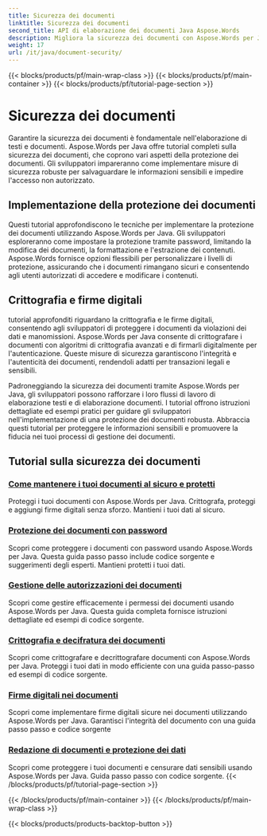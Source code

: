 ```yaml
---
title: Sicurezza dei documenti
linktitle: Sicurezza dei documenti
second_title: API di elaborazione dei documenti Java Aspose.Words
description: Migliora la sicurezza dei documenti con Aspose.Words per Java! Implementa protezione, crittografia e firme digitali per una solida salvaguardia dei dati.
weight: 17
url: /it/java/document-security/
---
```


{{< blocks/products/pf/main-wrap-class >}}
{{< blocks/products/pf/main-container >}}
{{< blocks/products/pf/tutorial-page-section >}}

# Sicurezza dei documenti


Garantire la sicurezza dei documenti è fondamentale nell'elaborazione di testi e documenti. Aspose.Words per Java offre tutorial completi sulla sicurezza dei documenti, che coprono vari aspetti della protezione dei documenti. Gli sviluppatori impareranno come implementare misure di sicurezza robuste per salvaguardare le informazioni sensibili e impedire l'accesso non autorizzato.

## Implementazione della protezione dei documenti

Questi tutorial approfondiscono le tecniche per implementare la protezione dei documenti utilizzando Aspose.Words per Java. Gli sviluppatori esploreranno come impostare la protezione tramite password, limitando la modifica dei documenti, la formattazione e l'estrazione dei contenuti. Aspose.Words fornisce opzioni flessibili per personalizzare i livelli di protezione, assicurando che i documenti rimangano sicuri e consentendo agli utenti autorizzati di accedere e modificare i contenuti.

## Crittografia e firme digitali

tutorial approfonditi riguardano la crittografia e le firme digitali, consentendo agli sviluppatori di proteggere i documenti da violazioni dei dati e manomissioni. Aspose.Words per Java consente di crittografare i documenti con algoritmi di crittografia avanzati e di firmarli digitalmente per l'autenticazione. Queste misure di sicurezza garantiscono l'integrità e l'autenticità dei documenti, rendendoli adatti per transazioni legali e sensibili.

Padroneggiando la sicurezza dei documenti tramite Aspose.Words per Java, gli sviluppatori possono rafforzare i loro flussi di lavoro di elaborazione testi e di elaborazione documenti. I tutorial offrono istruzioni dettagliate ed esempi pratici per guidare gli sviluppatori nell'implementazione di una protezione dei documenti robusta. Abbraccia questi tutorial per proteggere le informazioni sensibili e promuovere la fiducia nei tuoi processi di gestione dei documenti.

## Tutorial sulla sicurezza dei documenti
### [Come mantenere i tuoi documenti al sicuro e protetti](./keep-documents-safe-secure/)
Proteggi i tuoi documenti con Aspose.Words per Java. Crittografa, proteggi e aggiungi firme digitali senza sforzo. Mantieni i tuoi dati al sicuro.
### [Protezione dei documenti con password](./securing-documents-passwords/)
Scopri come proteggere i documenti con password usando Aspose.Words per Java. Questa guida passo passo include codice sorgente e suggerimenti degli esperti. Mantieni protetti i tuoi dati.
### [Gestione delle autorizzazioni dei documenti](./managing-document-permissions/)
Scopri come gestire efficacemente i permessi dei documenti usando Aspose.Words per Java. Questa guida completa fornisce istruzioni dettagliate ed esempi di codice sorgente.
### [Crittografia e decifratura dei documenti](./document-encryption-decryption/)
Scopri come crittografare e decrittografare documenti con Aspose.Words per Java. Proteggi i tuoi dati in modo efficiente con una guida passo-passo ed esempi di codice sorgente.
### [Firme digitali nei documenti](./digital-signatures-in-documents/)
Scopri come implementare firme digitali sicure nei documenti utilizzando Aspose.Words per Java. Garantisci l'integrità del documento con una guida passo passo e codice sorgente
### [Redazione di documenti e protezione dei dati](./document-redaction-data-protection/)
Scopri come proteggere i tuoi documenti e censurare dati sensibili usando Aspose.Words per Java. Guida passo passo con codice sorgente.
{{< /blocks/products/pf/tutorial-page-section >}}

{{< /blocks/products/pf/main-container >}}
{{< /blocks/products/pf/main-wrap-class >}}

{{< blocks/products/products-backtop-button >}}
